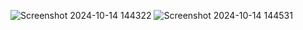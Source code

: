 ![Screenshot 2024-10-14 144322](https://github.com/user-attachments/assets/ad7d5070-43d3-4e33-87b0-cfcc76671eab)
![Screenshot 2024-10-14 144531](https://github.com/user-attachments/assets/5506e59e-e0da-4ab3-ac39-914c2e400a8a)
